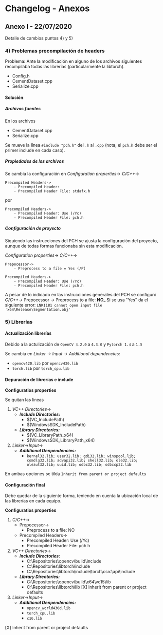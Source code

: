# Changelog - Anexos

## Anexo I - 22/07/2020
Detalle de cambios puntos 4) y 5)

### 4) Problemas precompilación de headers
Problema: Ante la modificación en alguno de los archivos siguientes recompilaba todas las librerías (particularmente la libtorch).

- Config.h
- CementDataset.cpp
- Serialize.cpp

#### Solución
##### Archivos fuentes
En los archivos 
- CementDataset.cpp
- Serialize.cpp

Se mueve la línea `#include "pch.h"` del `.h` al `.cpp` (nota, el `pch.h` debe ser el primer include en cada caso).

##### Propiedades de los archivos
Se cambia la configuración en _Configuration properties_-> _C/C++_->
```
Precompiled Headers->
	- Precompiled Header: 
	- Precompiled Header File: stdafx.h
```
por
```
Precompiled Headers->
	- Precompiled Header: Use (/Yc)
	- Precompiled Header File: pch.h
```

##### Configuración de proyecto
Siquiendo las instrucciones del PCH se ajusta la configuración del proyecto, aunque de todas formas funcionaba sin esta modificación.

_Configuration properties_-> _C/C++_->
```
Prepocessor->
	- Preprocess to a file = Yes (/P)

Precompiled Headers->
	- Precompiled Header: Use (/Yc)
	- Precompiled Header File: pch.h
```

A pesar de lo indicado en las instrucciones generales del PCH se configuró _C/C++_-> Prepocessor -> Preprocess to a file: **NO**_
Si se usa "Yes" da el siguiente error: `LNK1181 cannot open input file 'x64\Release\Segmentation.obj'`

### 5) Librerías

#### Actualización librerías
Debido a la actulización de `OpenCV 4.2.0` a `4.3.0` y `Pytorch 1.4` a `1.5`

Se cambia en _Linker -> Input -> Additional dependencies_:
- `opencv420.lib` por `opencv430.lib`
- `torch.lib` por `torch_cpu.lib`


#### Depuración de librerías e include
__Configuratios properties__

Se quitan las líneas
1. *VC++ Directories*->
   - __*Include Directories:*__
	 - $(VC_IncludePath)
	 - $(WindowsSDK_IncludePath)
   - __*Library Directories:*__
	 - $(VC_LibraryPath_x64)
	 - $(WindowsSDK_LibraryPath_x64)
2. *Linker*->*Input*->  
   - __*Additional Denpendencies:*__        
     - `kernel32.lib; user32.lib; gdi32.lib; winspool.lib; comdlg32.lib; advapi32.lib; shell32.lib; ole32.lib; oleaut32.lib; uuid.lib; odbc32.lib; odbccp32.lib`

En ambas opciones se tilda `Inherit from parent or project defaults`

#### Configuración final
Debe quedar de la siguiente forma, teniendo en cuenta la ubicación local de las librerías en cada equipo.

__Configuratios properties__


1. _C/C++_->
	- Prepocessor->
	  - Preprocess to a file: NO
	- Precompiled Headers->
	  - Precompiled Header: Use (/Yc)
	  - Precompiled Header File: pch.h
2. *VC++ Directories*->
   - __*Include Directories:*__
     - C:\Repositories\opencv\build\include
     - C:\Repositories\libtorch\include
     - C:\Repositories\libtorch\include\torch\csrc\api\include
   - __*Library Directories:*__
     - C:\Repositories\opencv\build\x64\vc15\lib
     - C:\Repositories\libtorch\lib
[X] Inherit from parent or project defaults
3. *Linker*->*Input*->  
   - __*Additional Denpendencies:*__        
     - `opencv_world430d.lib`
	 - `torch_cpu.lib`
	 - `c10.lib`
	 
[X] Inherit from parent or project defaults
